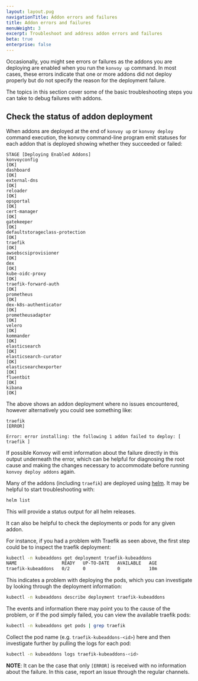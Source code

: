 ```yaml
---
layout: layout.pug
navigationTitle: Addon errors and failures
title: Addon errors and failures
menuWeight: 3
excerpt: Troubleshoot and address addon errors and failures
beta: true
enterprise: false
---
```


Occasionally, you might see errors or failures as the addons you are deploying are enabled when you run the `konvoy up` command.
In most cases, these errors indicate that one or more addons did not deploy properly but do not specify the reason for the deployment failure.

The topics in this section cover some of the basic troubleshooting steps you can take to debug failures with addons.

## Check the status of addon deployment

When addons are deployed at the end of `konvoy up` or `konvoy deploy` command execution, the konvoy command-line program emit statuses for each addon that is deployed showing whether they succeeded or failed:

```text
STAGE [Deploying Enabled Addons]
konvoyconfig                                                           [OK]
dashboard                                                              [OK]
external-dns                                                           [OK]
reloader                                                               [OK]
opsportal                                                              [OK]
cert-manager                                                           [OK]
gatekeeper                                                             [OK]
defaultstorageclass-protection                                         [OK]
traefik                                                                [OK]
awsebscsiprovisioner                                                   [OK]
dex                                                                    [OK]
kube-oidc-proxy                                                        [OK]
traefik-forward-auth                                                   [OK]
prometheus                                                             [OK]
dex-k8s-authenticator                                                  [OK]
prometheusadapter                                                      [OK]
velero                                                                 [OK]
kommander                                                              [OK]
elasticsearch                                                          [OK]
elasticsearch-curator                                                  [OK]
elasticsearchexporter                                                  [OK]
fluentbit                                                              [OK]
kibana                                                                 [OK]
```

The above shows an addon deployment where no issues encountered, however alternatively you could see something like:

```text
traefik                                                                [ERROR]

Error: error installing: the following 1 addon failed to deploy: [ traefik ]
```

If possible Konvoy will emit information about the failure directly in this output underneath the error, which can be helpful for diagnosing the root cause and making the changes necessary to accommodate before running `konvoy deploy addons` again.

Many of the addons (including `traefik`) are deployed using [helm](https://helm.sh).
It may be helpful to start troubleshooting with:

```bash
helm list
```

This will provide a status output for all helm releases.

It can also be helpful to check the deployments or pods for any given addon.

For instance, if you had a problem with Traefik as seen above, the first step could be to inspect the traefik deployment:

```bash
kubectl -n kubeaddons get deployment traefik-kubeaddons
NAME                 READY   UP-TO-DATE   AVAILABLE   AGE
traefik-kubeaddons   0/2     0            0           10m
```

This indicates a problem with deploying the pods, which you can investigate by looking through the deployment information:

```bash
kubectl -n kubeaddons describe deployment traefik-kubeaddons
```

The events and information there may point you to the cause of the problem, or if the pod simply failed, you can view the available traefik pods:

```bash
kubectl -n kubeaddons get pods | grep traefik
```

Collect the pod name (e.g. `traefik-kubeaddons-<id>`) here and then investigate further by pulling the logs for each pod:

```bash
kubectl -n kubeaddons logs traefik-kubeaddons-<id>
```

**NOTE**: It can be the case that only `[ERROR]` is received with no information about the failure.
In this case, report an issue through the regular channels.
